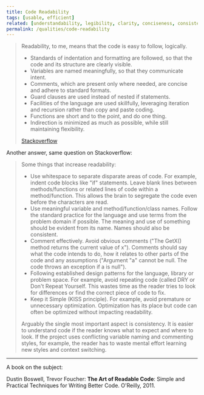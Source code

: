 ```yaml
---
title: Code Readability
tags: [usable, efficient]
related: [understandability, legibility, clarity, conciseness, consistency, readability]
permalink: /qualities/code-readability
---
```


>Readability, to me, means that the code is easy to follow, logically.
>
>* Standards of indentation and formatting are followed, so that the code and its structure are clearly visible.
>* Variables are named meaningfully, so that they communicate intent.
>* Comments, which are present only where needed, are concise and adhere to standard formats.
>* Guard clauses are used instead of nested if statements.
>* Facilities of the language are used skillfully, leveraging iteration and recursion rather than copy and paste coding.
>* Functions are short and to the point, and do one thing.
>* Indirection is minimized as much as possible, while still maintaining flexibility.
>
>[Stackoverflow](https://softwareengineering.stackexchange.com/questions/162923/what-defines-code-readability)


Another answer, same question on Stackoverflow:

>Some things that increase readability:
>
>* Use whitespace to separate disparate areas of code. For example, indent code blocks like "if" statements. Leave blank lines between methods/functions or related lines of code within a method/function. This allows the brain to segregate the code even before the characters are read.
>* Use meaningful variable and method/function/class names. Follow the standard practice for the language and use terms from the problem domain if possible. The meaning and use of something should be evident from its name. Names should also be consistent.
>* Comment effectively. Avoid obvious comments ("The GetX() method returns the current value of x"). Comments should say what the code intends to do, how it relates to other parts of the code and any assumptions ("Argument "a" cannot be null. The code throws an exception if a is null").
>* Following established design patterns for the language, library or problem space. For example, avoid repeating code (called DRY or Don't Repeat Yourself. This wastes time as the reader tries to look for differences or find the correct piece of code to fix.
>* Keep it Simple (KISS principle). For example, avoid premature or unnecessary optimization. Optimization has its place but code can often be optimized without impacting readability.
>
>Arguably the single most important aspect is consistency. It is easier to understand code if the reader knows what to expect and where to look. If the project uses conflicting variable naming and commenting styles, for example, the reader has to waste mental effort learning new styles and context switching. 
>
>
<hr>
A book on the subject:

Dustin Boswell, Trevor Foucher: **The Art of Readable Code**: Simple and Practical Techniques for Writing Better Code. O'Reilly, 2011.